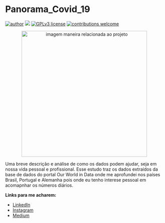 # Panorama_Covid_19
[![author](https://img.shields.io/badge/author-AlannaGonzaga-red.svg)](https://www.linkedin.com/in/alanna-gonzaga-10781013a/) [![](https://img.shields.io/badge/python-3.7+-blue.svg)](https://www.python.org/downloads/release/python-365/) [![GPLv3 license](https://img.shields.io/badge/License-GPLv3-blue.svg)](http://perso.crans.org/besson/LICENSE.html) [![contributions welcome](https://img.shields.io/badge/contributions-welcome-brightgreen.svg?style=flat)](https://github.com/AlannaGonzaga)


<p align="center">
  <img src="https://images.pexels.com/photos/4031867/pexels-photo-4031867.jpeg?auto=compress&cs=tinysrgb&dpr=2&h=650&w=940" alt="imagem maneira relacionada ao projeto"height=400px >


 Uma breve descrição e análise de como os dados podem ajudar, seja em nossa vida pessoal e profissional. Esse estudo traz os dados extraídos da base de dados do portal Our World in Data onde me aprofundei nos países Brasil, Portugal e Alemanha pois onde eu tenho interese pessoal em acomapnhar os números diários.
  
   
**Links para me acharem:**
* [LinkedIn](https://www.linkedin.com/in/alanna-gonzaga-10781013a/)
* [Instagram](https://www.instagram.com/alannaramosgonzaga/)
* [Medium](https://medium.com/@alanna.gonzaga/panorama-do-covid-19-d2387fe58521)
  

